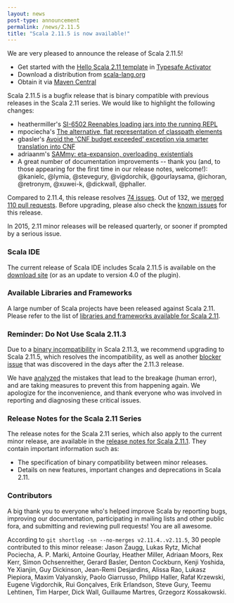 ```yaml
---
layout: news
post-type: announcement
permalink: /news/2.11.5
title: "Scala 2.11.5 is now available!"
---
```

We are very pleased to announce the release of Scala 2.11.5!

* Get started with the [Hello Scala 2.11 template](https://typesafe.com/activator/template/hello-scala-2_11) in [Typesafe Activator](https://typesafe.com/platform/getstarted)
* Download a distribution from [scala-lang.org](http://scala-lang.org/download/2.11.5.html)
* Obtain it via [Maven Central](http://search.maven.org/#search%7Cga%7C1%7Cg%3A%22org.scala-lang%22%20AND%20v%3A%222.11.5%22)

Scala 2.11.5 is a bugfix release that is binary compatible with previous releases in the Scala 2.11 series. We would like to highlight the following changes:

 - heathermiller's [SI-6502 Reenables loading jars into the running REPL](https://github.com/scala/scala/pull/4051)
 - mpociecha's [The alternative, flat representation of classpath elements](https://github.com/scala/scala/pull/4176)
 - gbasler's [Avoid the 'CNF budget exceeded' exception via smarter translation into CNF](https://github.com/scala/scala/pull/4078)
 - adriaanm's [SAMmy: eta-expansion, overloading, existentials](https://github.com/scala/scala/pull/4101)
 - A great number of documentation improvements -- thank you (and, to those appearing for the first time in our release notes, welcome!): @kanielc, @lymia, @stevegury, @vigdorchik, @gourlaysama, @ichoran, @retronym, @xuwei-k, @dickwall, @phaller.

Compared to 2.11.4, this release resolves [74 issues](https://issues.scala-lang.org/issues/?jql=project%20%3D%20SI%20AND%20resolution%20%3D%20Fixed%20AND%20fixVersion%20in%20%28%22Scala%202.11.5%22%29%20ORDER%20BY%20component%20ASC%2C%20priority%20DESC). Out of 132, we [merged 110 pull requests](https://github.com/scala/scala/pulls?q=is%3Apr+is%3Amerged+milestone%3A2.11.5). Before upgrading, please also check the [known issues](https://issues.scala-lang.org/issues/?jql=project%20%3D%20SI%20AND%20status%3Dopen%20AND%20affectedVersion%20%3D%20%22Scala%202.11.5%22%20and%20fixVersion%20%3E%3D%20%22Scala%202.11.5%22%20ORDER%20BY%20component%20ASC%2C%20priority%20DESC) for this release.

In 2015, 2.11 minor releases will be released quarterly, or sooner if prompted by a serious issue.

### Scala IDE
The current release of Scala IDE includes Scala 2.11.5 is available on the [download site](http://scala-ide.org/download/sdk.html) (or as an update to version 4.0 of the plugin).

### Available Libraries and Frameworks

A large number of Scala projects have been released against Scala 2.11. Please refer to the list of [libraries and frameworks available for Scala 2.11](https://github.com/scala/make-release-notes/blob/2.11.x/projects-2.11.md).

### Reminder: Do Not Use Scala 2.11.3
Due to a [binary incompatibility](https://issues.scala-lang.org/browse/SI-8899) in Scala 2.11.3, we recommend upgrading to Scala 2.11.5, which resolves the incompatibility, as well as another [blocker issue](https://issues.scala-lang.org/browse/SI-8900) that was discovered in the days after the 2.11.3 release.

We have [analyzed](https://groups.google.com/d/msg/scala-internals/SSD9BNJaFbU/rACBkHrs2JEJ) the mistakes that lead to the breakage (human error), and are taking measures to prevent this from happening again. We apologize for the inconvenience, and thank everyone who was involved in reporting and diagnosing these critical issues.

### Release Notes for the Scala 2.11 Series

The release notes for the Scala 2.11 series, which also apply to the current minor release, are available in the [release notes for Scala 2.11.1](http://scala-lang.org/news/2.11.1). They contain important information such as:

* The specification of binary compatibility between minor releases.
* Details on new features, important changes and deprecations in Scala 2.11.

### Contributors

A big thank you to everyone who's helped improve Scala by reporting bugs, improving our documentation, participating in mailing lists and other public fora, and submitting and reviewing pull requests! You are all awesome.

According to `git shortlog -sn --no-merges v2.11.4..v2.11.5`, 30 people contributed to this minor release:
Jason Zaugg, Lukas Rytz, Michał Pociecha, A. P. Marki, Antoine Gourlay, Heather Miller, Adriaan Moors, Rex Kerr, Simon Ochsenreither, Gerard Basler, Denton Cockburn, Kenji Yoshida, Ye Xianjin, Guy Dickinson, Jean-Remi Desjardins, Alissa Rao, Lukasz Piepiora, Maxim Valyanskiy, Paolo Giarrusso, Philipp Haller, Rafał Krzewski, Eugene Vigdorchik, Rui Gonçalves, Erik Erlandson, Steve Gury, Teemu Lehtinen, Tim Harper, Dick Wall, Guillaume Martres, Grzegorz Kossakowski.